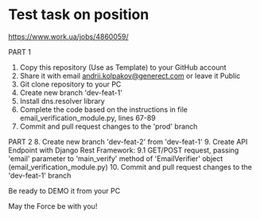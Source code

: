 # Test task on position
https://www.work.ua/jobs/4860059/

PART 1
1. Copy this repository (Use as Template) to your GitHub account
2. Share it with email andrii.kolpakov@generect.com or leave it Public
3. Git clone repository to your PC
4. Create new branch 'dev-feat-1'
5. Install dns.resolver library
6. Complete the code based on the instructions in file email_verification_module.py, lines 67-89
7. Commit and pull request changes to the 'prod' branch

PART 2
8. Create new branch 'dev-feat-2' from 'dev-feat-1'
9. Create API Endpoint with Django Rest Framework:
9.1 GET/POST request, passing 'email' parameter to 'main_verify' method of 'EmailVerifier' object (email_verification_module.py)
10. Commit and pull request changes to the 'dev-feat-1' branch

Be ready to DEMO it from your PC

May the Force be with you!

